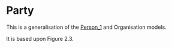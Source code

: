 Party
=====

This is a generalisation of the [Person_1](https://github.com/dfhawthorne/Data_Model_Resource_Book/tree/master/person_1) and Organisation models.

It is based upon Figure 2.3.
